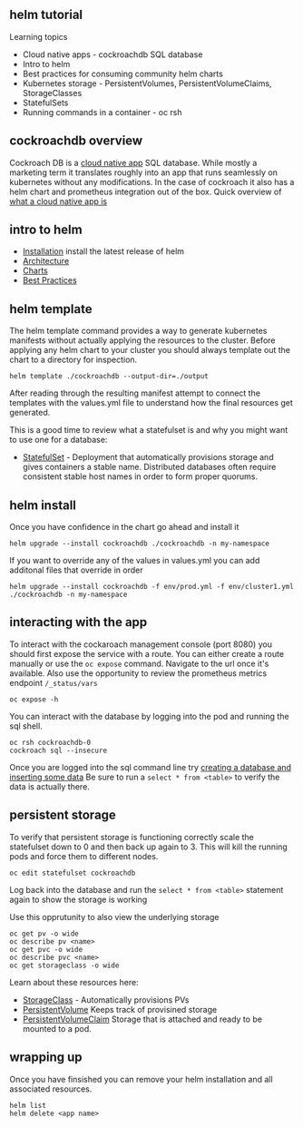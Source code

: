 helm tutorial
-------------

Learning topics

* Cloud native apps - cockroachdb SQL database
* Intro to helm
* Best practices for consuming community helm charts
* Kubernetes storage - PersistentVolumes, PersistentVolumeClaims, StorageClasses
* StatefulSets
* Running commands in a container - oc rsh

cockroachdb overview
--------------------

Cockroach DB is a [cloud native app](https://www.cockroachlabs.com/product/cloud-native/) SQL database. While mostly a marketing term it translates roughly into an app that runs seamlessly on kubernetes without any modifications. In the case of cockroach it also has a helm chart and prometheus integration out of the box. Quick overview of [what a cloud native app is](https://www.ibm.com/cloud/learn/cloud-native)

intro to helm
-------------

* [Installation](https://github.com/helm/helm/releases/tag/v3.3.1) install the latest release of helm
* [Architecture](https://helm.sh/docs/topics/architecture/)
* [Charts](https://helm.sh/docs/topics/charts/)
* [Best Practices](https://helm.sh/docs/chart_best_practices/)


helm template
-------------

The helm template command provides a way to generate kubernetes manifests without actually applying the resources to the cluster. Before applying any helm chart to your cluster you should always template out the chart to a directory for inspection.

    helm template ./cockroachdb --output-dir=./output

After reading through the resulting manifest attempt to connect the templates with the values.yml file to understand how the final resources get generated.

This is a good time to review what a statefulset is and why you might want to use one for a database:

* [StatefulSet](https://kubernetes.io/docs/concepts/workloads/controllers/statefulset/) - Deployment that automatically provisions storage and gives containers a stable name. Distributed databases often require consistent stable host names in order to form proper quorums.


helm install
------------

Once you have confidence in the chart go ahead and install it

    helm upgrade --install cockroachdb ./cockroachdb -n my-namespace

If you want to override any of the values in values.yml you can add additonal files that override in order

    helm upgrade --install cockroachdb -f env/prod.yml -f env/cluster1.yml ./cockroachdb -n my-namespace

interacting with the app
------------------------

To interact with the cockaroach management console (port 8080) you should first expose the service with a route. You can either create a route manually or use the `oc expose` command. Navigate to the url once it's available. Also use the opportunity to review the prometheus metrics endpoint `/_status/vars`

    oc expose -h

You can interact with the database by logging into the pod and running the sql shell.

    oc rsh cockroachdb-0
    cockroach sql --insecure

Once you are logged into the sql command line try [creating a database and inserting some data](https://www.cockroachlabs.com/docs/stable/insert-data.html) Be sure to run a `select * from <table>` to verify the data is actually there.

persistent storage
------------------

To verify that persistent storage is functioning correctly scale the statefulset down to 0 and then back up again to 3. This will kill the running pods and force them to different nodes.

    oc edit statefulset cockroachdb

Log back into the database and run the `select * from <table>` statement again to show the storage is working

Use this opprutunity to also view the underlying storage

    oc get pv -o wide
    oc describe pv <name>
    oc get pvc -o wide
    oc describe pvc <name>
    oc get storageclass -o wide

Learn about these resources here:

* [StorageClass](https://kubernetes.io/docs/concepts/storage/storage-classes/) - Automatically provisions PVs
* [PersistentVolume](https://kubernetes.io/docs/concepts/storage/persistent-volumes/) Keeps track of provisined storage
* [PersistentVolumeClaim](https://kubernetes.io/docs/concepts/storage/persistent-volumes/) Storage that is attached and ready to be mounted to a pod.

wrapping up
-----------

Once you have finsished you can remove your helm installation and all associated resources.

    helm list
    helm delete <app name>



